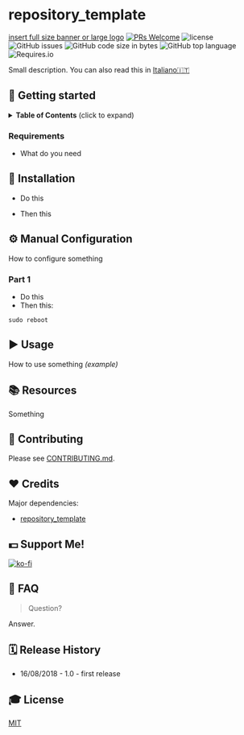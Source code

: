 # repository_template
[insert full size banner or large logo](https://linktr.ee/jftechofficial)
[![PRs Welcome](https://img.shields.io/badge/PRs-welcome-brightgreen.svg)](http://makeapullrequest.com) ![license](https://img.shields.io/github/license/JFtechOfficial/repository_templatesvg) ![GitHub issues](https://img.shields.io/github/issues/JFtechOfficial/repository_template.svg) ![GitHub code size in bytes](https://img.shields.io/github/languages/code-size/JFtechOfficialrepository_template.svg) ![GitHub top language](https://img.shields.io/github/languages/top/JFtechOfficial/repository_template.svg) ![Requires.io](https://img.shields.io/requires/github/JFtechOfficial/repository_template.svg)

Small description. You can also read this in [Italiano🇮🇹](README-it-IT.md)


## 🚀 Getting started

<details>
 <summary><strong>Table of Contents</strong> (click to expand)</summary>

* [Getting started](#-getting-started)
* [Installation](#-installation)
* [Configuration](#️-manual-configuration)
* [Usage](#️-usage)
* [Resources](#-resources)
* [Contributing](#-contributing)
* [Credits](#️-credits)
* [Support Me!](#-support-me)
* [FAQ](#-faq)
* [Release History](#️-release-history)
* [License](#-license)
</details>

### Requirements

* What do you need


## 💾 Installation

* Do this

* Then this



## ⚙️ Manual Configuration

How to configure something

### Part 1
* Do this
* Then this:
```shell
sudo reboot
```

## ▶️ Usage

How to use something
*(example)*


## 📚 Resources

Something


## 🎁 Contributing

Please see [CONTRIBUTING.md](./CONTRIBUTING.md).


## ❤️ Credits

Major dependencies:
* [repository_template](https://github.com/csparpa/repository_template)


## 💵 Support Me!

 [![ko-fi](https://www.ko-fi.com/img/donate_sm.png)](https://ko-fi.com/Y8Y0FW3V)


## 💭 FAQ

> Question?

Answer.


## 🗓️ Release History

* 16/08/2018 - 1.0 - first release


## 🎓 License

[MIT](http://webpro.mit-license.org/)


